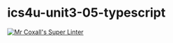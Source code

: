 # ics4u-unit3-05-typescript

[![Mr Coxall's Super Linter](https://github.com/noah-mccaskill/ics4u-unit3-05-typescript/workflows/Mr%20Coxall's%20Super%20Linter/badge.svg)](https://github.com/noah-mccaskill/ics4u-unit3-05-typescript/actions/)
